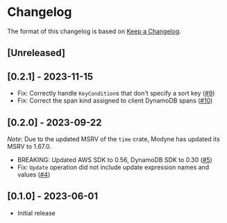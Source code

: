 # Changelog

The format of this changelog is based on [Keep a Changelog](https://keepachangelog.com/en/1.0.0/).

## [Unreleased]

## [0.2.1] - 2023-11-15

- Fix: Correctly handle `KeyCondition`s that don't specify a sort key ([#9])
- Fix: Correct the span kind assigned to client DynamoDB spans ([#10])

[#9]: https://github.com/neoeinstein/modyne/pull/9
[#10]: https://github.com/neoeinstein/modyne/pull/10

## [0.2.0] - 2023-09-22

_Note_: Due to the updated MSRV of the `time` crate, Modyne has updated its MSRV to 1.67.0.

- BREAKING: Updated AWS SDK to 0.56, DynamoDB SDK to 0.30 ([#5])
- Fix: `Update` operation did not include update expression names and values ([#4])

[#4]: https://github.com/neoeinstein/modyne/pull/4
[#5]: https://github.com/neoeinstein/modyne/pull/5

## [0.1.0] - 2023-06-01

- Initial release
